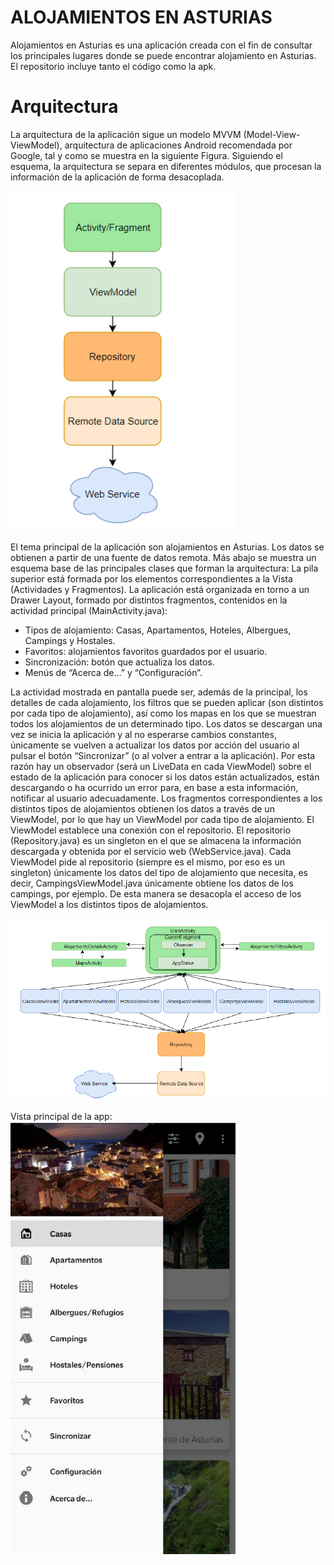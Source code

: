# ALOJAMIENTOS EN ASTURIAS

Alojamientos en Asturias es una aplicación creada con el fin de consultar los principales lugares donde se puede encontrar alojamiento
en Asturias. El repositorio incluye tanto el código como la apk.

# Arquitectura

La arquitectura de la aplicación sigue un modelo MVVM (Model-View-ViewModel), arquitectura de aplicaciones Android recomendada por Google,
tal y como se muestra en la siguiente Figura. Siguiendo el esquema, la arquitectura se separa en diferentes módulos, 
que procesan la información de la aplicación de forma desacoplada.

![](arquitectura.PNG)

El tema principal de la aplicación son alojamientos en Asturias. Los datos se obtienen a partir de una fuente de datos remota.
Más abajo se muestra un esquema base de las principales clases que forman la arquitectura:
La pila superior está formada por los elementos correspondientes a la Vista (Actividades y Fragmentos). 
La aplicación está organizada en torno a un Drawer Layout, formado por distintos fragmentos,  contenidos en la actividad 
principal (MainActivity.java):

- Tipos de alojamiento: Casas, Apartamentos, Hoteles, Albergues, Campings y Hostales.
- Favoritos: alojamientos favoritos guardados por el usuario.
- Sincronización: botón que actualiza los datos.
- Menús de “Acerca de…” y “Configuración”.

La actividad mostrada en pantalla puede ser, además de la principal, los detalles de cada alojamiento, los filtros que se pueden aplicar 
(son distintos por cada tipo de alojamiento), así como los mapas en los que se muestran todos los alojamientos de un determinado tipo.
Los datos se descargan una vez se inicia la aplicación y al no esperarse cambios constantes, únicamente se vuelven a actualizar los 
datos por acción del usuario al pulsar el botón “Sincronizar” (o al volver a entrar a la aplicación). Por esta razón hay un observador 
(será un LiveData en cada ViewModel) sobre el estado de la aplicación para conocer si los datos están actualizados, están descargando 
o ha ocurrido un error para, en base a esta información, notificar al usuario adecuadamente.
Los fragmentos correspondientes a los distintos tipos de alojamientos obtienen los datos a través de un ViewModel, por lo que hay un 
ViewModel por cada tipo de alojamiento. El ViewModel establece una conexión con el repositorio. El repositorio (Repository.java) es 
un singleton en el que se almacena la información descargada y obtenida por el servicio web (WebService.java). Cada ViewModel pide al 
repositorio (siempre es el mismo, por eso es un singleton) únicamente los datos del tipo de alojamiento que necesita, es decir, 
CampingsViewModel.java únicamente obtiene los datos de los campings, por ejemplo. De esta manera se desacopla el acceso de los ViewModel 
a los distintos tipos de alojamientos.

![](arquitectura_base.PNG)

Vista principal de la app:
![](vista_principal.PNG)
